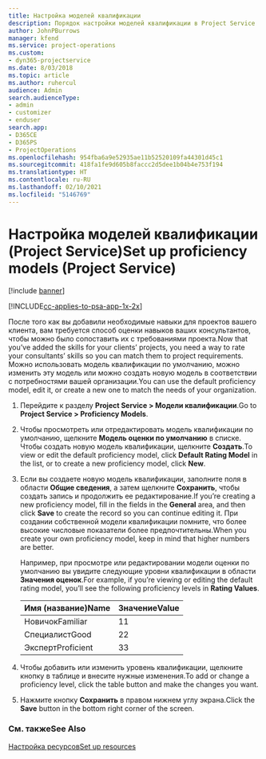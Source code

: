 ```yaml
---
title: Настройка моделей квалификации
description: Порядок настройки моделей квалификации в Project Service
author: JohnPBurrows
manager: kfend
ms.service: project-operations
ms.custom:
- dyn365-projectservice
ms.date: 8/03/2018
ms.topic: article
ms.author: ruhercul
audience: Admin
search.audienceType:
- admin
- customizer
- enduser
search.app:
- D365CE
- D365PS
- ProjectOperations
ms.openlocfilehash: 954fba6a9e52935ae11b52520109fa44301d45c1
ms.sourcegitcommit: 418fa1fe9d605b8faccc2d5dee1b04b4e753f194
ms.translationtype: HT
ms.contentlocale: ru-RU
ms.lasthandoff: 02/10/2021
ms.locfileid: "5146769"
---
```

# <a name="set-up-proficiency-models-project-service"></a><span data-ttu-id="6c6a4-103">Настройка моделей квалификации (Project Service)</span><span class="sxs-lookup"><span data-stu-id="6c6a4-103">Set up proficiency models (Project Service)</span></span>

[!include [banner](../includes/psa-now-project-operations.md)]

[!INCLUDE[cc-applies-to-psa-app-1x-2x](../includes/cc-applies-to-psa-app-1x-2x.md)]

<span data-ttu-id="6c6a4-104">После того как вы добавили необходимые навыки для проектов вашего клиента, вам требуется способ оценки навыков ваших консультантов, чтобы можно было сопоставить их с требованиями проекта.</span><span class="sxs-lookup"><span data-stu-id="6c6a4-104">Now that you’ve added the skills for your clients’ projects, you need a way to rate your consultants’ skills so you can match them to project requirements.</span></span> <span data-ttu-id="6c6a4-105">Можно использовать модель квалификации по умолчанию, можно изменить эту модель или можно создать новую модель в соответствии с потребностями вашей организации.</span><span class="sxs-lookup"><span data-stu-id="6c6a4-105">You can use the default proficiency model, edit it, or create a new one to match the needs of your organization.</span></span>  
  
1.  <span data-ttu-id="6c6a4-106">Перейдите к разделу **Project Service > Модели квалификации**.</span><span class="sxs-lookup"><span data-stu-id="6c6a4-106">Go to **Project Service > Proficiency Models**.</span></span>  
  
2.  <span data-ttu-id="6c6a4-107">Чтобы просмотреть или отредактировать модель квалификации по умолчанию, щелкните **Модель оценки по умолчанию** в списке. Чтобы создать новую модель квалификации, щелкните **Создать**.</span><span class="sxs-lookup"><span data-stu-id="6c6a4-107">To view or edit the default proficiency model, click **Default Rating Model** in the list, or to create a new proficiency model, click **New**.</span></span>  
  
3.  <span data-ttu-id="6c6a4-108">Если вы создаете новую модель квалификации, заполните поля в области **Общие сведения**, а затем щелкните **Сохранить**, чтобы создать запись и продолжить ее редактирование.</span><span class="sxs-lookup"><span data-stu-id="6c6a4-108">If you’re creating a new proficiency model, fill in the fields in the **General** area, and then click **Save** to create the record so you can continue editing it.</span></span> <span data-ttu-id="6c6a4-109">При создании собственной модели квалификации помните, что более высокие числовые показатели более предпочтительны.</span><span class="sxs-lookup"><span data-stu-id="6c6a4-109">When you create your own proficiency model, keep in mind that higher numbers are better.</span></span>  
  
     <span data-ttu-id="6c6a4-110">Например, при просмотре или редактировании модели оценки по умолчанию вы увидите следующие уровни квалификации в области **Значения оценок**.</span><span class="sxs-lookup"><span data-stu-id="6c6a4-110">For example, if you’re viewing or editing the default rating model, you’ll see the following proficiency levels in **Rating Values**.</span></span>  
  
    |<span data-ttu-id="6c6a4-111">Имя (название)</span><span class="sxs-lookup"><span data-stu-id="6c6a4-111">Name</span></span>|<span data-ttu-id="6c6a4-112">Значение</span><span class="sxs-lookup"><span data-stu-id="6c6a4-112">Value</span></span>|  
    |----------|-----------|  
    |<span data-ttu-id="6c6a4-113">Новичок</span><span class="sxs-lookup"><span data-stu-id="6c6a4-113">Familiar</span></span>|<span data-ttu-id="6c6a4-114">1</span><span class="sxs-lookup"><span data-stu-id="6c6a4-114">1</span></span>|  
    |<span data-ttu-id="6c6a4-115">Специалист</span><span class="sxs-lookup"><span data-stu-id="6c6a4-115">Good</span></span>|<span data-ttu-id="6c6a4-116">2</span><span class="sxs-lookup"><span data-stu-id="6c6a4-116">2</span></span>|  
    |<span data-ttu-id="6c6a4-117">Эксперт</span><span class="sxs-lookup"><span data-stu-id="6c6a4-117">Proficient</span></span>|<span data-ttu-id="6c6a4-118">3</span><span class="sxs-lookup"><span data-stu-id="6c6a4-118">3</span></span>|  
  
4.  <span data-ttu-id="6c6a4-119">Чтобы добавить или изменить уровень квалификации, щелкните кнопку в таблице и внесите нужные изменения.</span><span class="sxs-lookup"><span data-stu-id="6c6a4-119">To add or change a proficiency level, click the table button and make the changes you want.</span></span>  
  
5.  <span data-ttu-id="6c6a4-120">Нажмите кнопку **Сохранить** в правом нижнем углу экрана.</span><span class="sxs-lookup"><span data-stu-id="6c6a4-120">Click the **Save** button in the bottom right corner of the screen.</span></span>  
  
### <a name="see-also"></a><span data-ttu-id="6c6a4-121">См. также</span><span class="sxs-lookup"><span data-stu-id="6c6a4-121">See Also</span></span>  
 [<span data-ttu-id="6c6a4-122">Настройка ресурсов</span><span class="sxs-lookup"><span data-stu-id="6c6a4-122">Set up resources</span></span>](../psa/set-up-resources.md)
